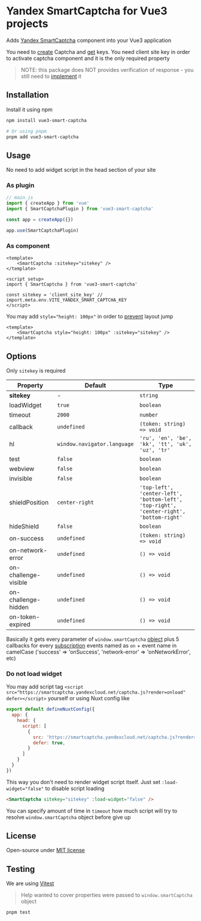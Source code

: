 # Yandex SmartCaptcha for Vue3 projects

Adds [Yandex SmartCaptcha](https://cloud.yandex.ru/docs/smartcaptcha/) component into your Vue3 application

You need to [create](https://cloud.yandex.ru/docs/smartcaptcha/operations/create-captcha) Captcha and [get](https://cloud.yandex.ru/docs/smartcaptcha/operations/get-keys) keys. You need client site key in order to activate captcha component and it is the only required property 

> NOTE: this package does NOT provides verification of response - you still need to [implement](https://cloud.yandex.ru/docs/smartcaptcha/concepts/validation) it 

## Installation

Install it using npm

```sh
npm install vue3-smart-captcha

# Or using pnpm
pnpm add vue3-smart-captcha
```

## Usage

No need to add widget script in the head section of your site

### As plugin

```js
// main.js
import { createApp } from 'vue'
import { SmartCaptchaPlugin } from 'vue3-smart-captcha'

const app = createApp({})

app.use(SmartCaptchaPlugin)
```

### As component

```vue
<template>
    <SmartCaptcha :sitekey="sitekey" />
</template>

<script setup>
import { SmartCaptcha } from 'vue3-smart-captcha'

const sitekey = 'client_site_key' // import.meta.env.VITE_YANDEX_SMART_CAPTCHA_KEY
</script>
```

You may add `style="height: 100px"` in order to [prevent](https://cloud.yandex.ru/docs/smartcaptcha/operations/advanced-method) layout jump

```vue
<template>
    <SmartCaptcha style="height: 100px" :sitekey="sitekey" />
</template>
```

## Options

Only `sitekey` is required

| Property             | Default                     | Type                                                                                         |
|----------------------|-----------------------------|----------------------------------------------------------------------------------------------|
| **sitekey**          |  -                          | `string`                                                                                     |
| loadWidget           | `true`                      | `boolean`                                                                                    |
| timeout              | `2000`                      | `number`                                                                                     |
| callback             | `undefined`                 | `(token: string) => void`                                                                    |
| hl                   | `window.navigator.language` | `'ru', 'en', 'be', 'kk', 'tt', 'uk', 'uz', 'tr'`                                             |
| test                 | `false`                     | `boolean`                                                                                    |
| webview              | `false`                     | `boolean`                                                                                    |
| invisible            | `false`                     | `boolean`                                                                                    |
| shieldPosition       | `center-right`              | `'top-left', 'center-left', 'bottom-left', 'top-right', 'center-right', 'bottom-right'`      | 
| hideShield           | `false`                     | `boolean`                                                                                    |
| on-success           | `undefined`                 | `(token: string) => void`                                                                    |
| on-network-error     | `undefined`                 | `() => void`                                                                                 |
| on-challenge-visible | `undefined`                 | `() => void`                                                                                 |
| on-challenge-hidden  | `undefined`                 | `() => void`                                                                                 |
| on-token-expired     | `undefined`                 | `() => void`                                                                                 |

Basically it gets every parameter of `window.smartCaptcha` [object](https://cloud.yandex.ru/docs/smartcaptcha/concepts/widget-methods#methods) plus 5 callbacks for every [subscription](https://cloud.yandex.ru/docs/smartcaptcha/concepts/widget-methods#subscribe) events named as `on` + event name in camelCase ('success' => 'onSuccess', 'network-error' => 'onNetworkError', etc)

### Do not load widget

You may add script tag `<script src="https://smartcaptcha.yandexcloud.net/captcha.js?render=onload" defer></script>` yourself or using Nuxt config like

```js
export default defineNuxtConfig({
  app: {
    head: {
      script: [
        {
          src: 'https://smartcaptcha.yandexcloud.net/captcha.js?render=onload',
          defer: true,
        }
      ]
    }
  }
})
```

This way you don't need to render widget script itself. Just set `:load-widget="false"` to disable script loading

```html
<SmartCaptcha sitekey="sitekey" :load-widget="false" />
```

You can specify amount of time in `timeout` how much script will try to resolve `window.smartCaptcha` object before give up

## License

Open-source under [MIT license](LICENSE)

## Testing

We are using [Vitest](https://vitest.dev/guide/)

> Help wanted to cover properties were passed to `window.smartCaptcha` object

```sh
pnpm test
```
